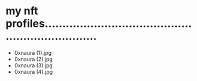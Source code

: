 # my nft profiles....................................................................
- 0xnaura (1).jpg
- 0xnaura (2).jpg
- 0xnaura (3).jpg
- 0xnaura (4).jpg
